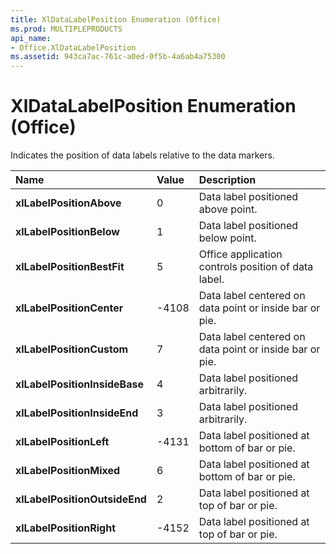 ```yaml
---
title: XlDataLabelPosition Enumeration (Office)
ms.prod: MULTIPLEPRODUCTS
api_name:
- Office.XlDataLabelPosition
ms.assetid: 943ca7ac-761c-a0ed-0f5b-4a6ab4a75300
---
```



# XlDataLabelPosition Enumeration (Office)

Indicates the position of data labels relative to the data markers.



|**Name**|**Value**|**Description**|
|:-----|:-----|:-----|
|**xlLabelPositionAbove**|0|Data label positioned above point.|
|**xlLabelPositionBelow**|1|Data label positioned below point.|
|**xlLabelPositionBestFit**|5|Office application controls position of data label.|
|**xlLabelPositionCenter**|-4108|Data label centered on data point or inside bar or pie.|
|**xlLabelPositionCustom**|7|Data label centered on data point or inside bar or pie.|
|**xlLabelPositionInsideBase**|4|Data label positioned arbitrarily.|
|**xlLabelPositionInsideEnd**|3|Data label positioned arbitrarily.|
|**xlLabelPositionLeft**|-4131|Data label positioned at bottom of bar or pie.|
|**xlLabelPositionMixed**|6|Data label positioned at bottom of bar or pie.|
|**xlLabelPositionOutsideEnd**|2|Data label positioned at top of bar or pie.|
|**xlLabelPositionRight**|-4152|Data label positioned at top of bar or pie.|

